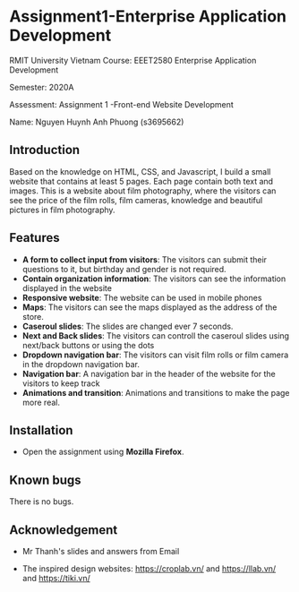 
# Assignment1-Enterprise Application Development 


RMIT University Vietnam Course: EEET2580 Enterprise Application Development </br>

Semester: 2020A </br>

Assessment: Assignment 1 -Front-end Website Development</br>

Name: Nguyen Huynh Anh Phuong (s3695662)


## Introduction

Based on the knowledge on HTML, CSS, and Javascript, I build a small website that contains at least 5 pages. Each page contain both text and images. This is a website about film photography, where the visitors can see the price of the film rolls, film cameras, knowledge and beautiful pictures in film photography. 

  
## Features

* **A form to collect input from visitors**: The visitors can submit their questions to it, but birthday and gender is not required.
* **Contain organization information**: The visitors can see the information displayed in the website
* **Responsive website**: The website can be used in mobile phones
* **Maps**: The visitors can see the maps displayed as the address of the store.
* **Caseroul slides**: The slides are changed ever 7 seconds.
* **Next and Back slides**: The visitors can controll the caseroul slides using next/back buttons or using the dots
* **Dropdown navigation bar**: The visitors can visit film rolls or film camera in the dropdown navigation bar.
* **Navigation bar**: A navigation bar in the header of the website for the visitors to keep track
* **Animations and transition**: Animations and transitions to make the page more real.
 
## Installation

* Open the assignment using **Mozilla Firefox**.

## Known bugs

There is no bugs.

## Acknowledgement

* Mr Thanh's slides and answers from Email

* The inspired design websites: https://croplab.vn/ and https://llab.vn/ and https://tiki.vn/
